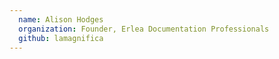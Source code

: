 ```yaml
---
  name: Alison Hodges
  organization: Founder, Erlea Documentation Professionals
  github: lamagnifica
---
```

